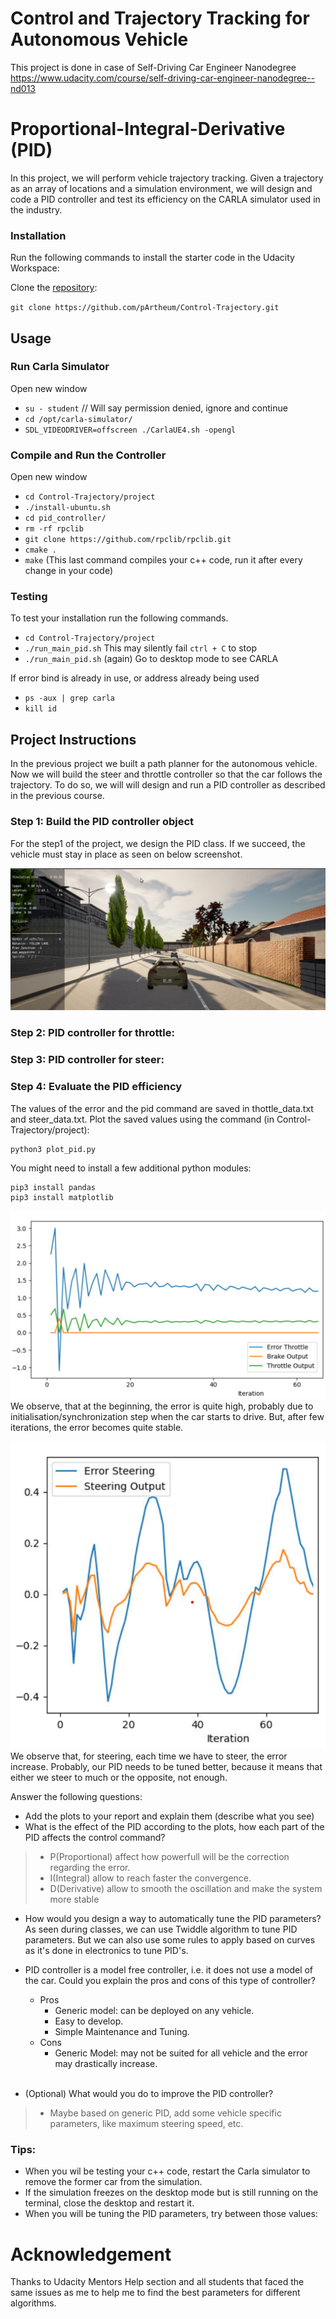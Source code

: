 # Control and Trajectory Tracking for Autonomous Vehicle

This project is done in case of Self-Driving Car Engineer Nanodegree<br/>
https://www.udacity.com/course/self-driving-car-engineer-nanodegree--nd013
# Proportional-Integral-Derivative (PID)

In this project, we will perform vehicle trajectory tracking. Given a trajectory as an array of locations and a simulation environment, we will design and code a PID controller and test its efficiency on the CARLA simulator used in the industry.

### Installation

Run the following commands to install the starter code in the Udacity Workspace:

Clone the <a href="https://github.com/pArtheum/Control-Trajectory.git" target="_blank">repository</a>:

`git clone https://github.com/pArtheum/Control-Trajectory.git`


## Usage 
### Run Carla Simulator

Open new window

* `su - student`
// Will say permission denied, ignore and continue
* `cd /opt/carla-simulator/`
* `SDL_VIDEODRIVER=offscreen ./CarlaUE4.sh -opengl`

### Compile and Run the Controller

Open new window

* `cd Control-Trajectory/project`
* `./install-ubuntu.sh`
* `cd pid_controller/`
* `rm -rf rpclib`
* `git clone https://github.com/rpclib/rpclib.git`
* `cmake .`
* `make` (This last command compiles your c++ code, run it after every change in your code)

### Testing

To test your installation run the following commands.

* `cd Control-Trajectory/project`
* `./run_main_pid.sh`
This may silently fail `ctrl + C` to stop
* `./run_main_pid.sh` (again)
Go to desktop mode to see CARLA

If error bind is already in use, or address already being used

* `ps -aux | grep carla`
* `kill id`


## Project Instructions

In the previous project we built a path planner for the autonomous vehicle. Now we will build the steer and throttle controller so that the car follows the trajectory. To do so, we will will design and run a PID controller as described in the previous course.

### Step 1: Build the PID controller object

For the step1 of the project, we design the PID class. If we succeed, the vehicle must stay in place as seen on below screenshot.

![Alt text](images/step1.png "Step 1")

### Step 2: PID controller for throttle:

### Step 3: PID controller for steer:


### Step 4: Evaluate the PID efficiency
The values of the error and the pid command are saved in thottle_data.txt and steer_data.txt.
Plot the saved values using the command (in Control-Trajectory/project):

```
python3 plot_pid.py
```

You might need to install a few additional python modules: 

```
pip3 install pandas
pip3 install matplotlib
```

![Alt text](images/fig2.png "Throttle PID")
<br>
We observe, that at the beginning, the error is quite high, probably due to initialisation/synchronization step when the car starts to drive. But, after few iterations, the error becomes quite stable.
<br>

![Alt text](images/fig1.png "Steering PID")
<br>
We observe that, for steering, each time we have to steer, the error increase. Probably, our PID needs to be tuned better, because it means that either we steer to much or the opposite, not enough.
<br>

Answer the following questions:
- Add the plots to your report and explain them (describe what you see)
- What is the effect of the PID according to the plots, how each part of the PID affects the control command?

>- P(Proportional) affect how powerfull will be the correction regarding the error.
>- I(Integral) allow to reach faster the convergence.
>- D(Derivative) allow to smooth the oscillation and make the system more stable

- How would you design a way to automatically tune the PID parameters?
As seen during classes, we can use Twiddle algorithm to tune PID parameters. But we can also use some rules to apply based on curves as it's done in electronics to tune PID's. 

- PID controller is a model free controller, i.e. it does not use a model of the car. Could you explain the pros and cons of this type of controller?

    <ul>
        <li>Pros<ul>
            <li>Generic model: can be deployed on any vehicle.</li>
            <li>Easy to develop.</li>
            <li>Simple Maintenance and Tuning.</li>
        </ul>
        </li>
        <li>Cons<ul>
            <li>Generic Model: may not be suited for all vehicle and the error may drastically increase.</li>
        </ul>
        </li>
    </ul>
    <br>
- (Optional) What would you do to improve the PID controller?

>- Maybe based on generic PID, add some vehicle specific parameters, like maximum steering speed, etc.

### Tips:

- When you wil be testing your c++ code, restart the Carla simulator to remove the former car from the simulation.
- If the simulation freezes on the desktop mode but is still running on the terminal, close the desktop and restart it.
- When you will be tuning the PID parameters, try between those values:

# Acknowledgement

Thanks to Udacity Mentors Help section and all students that faced the same issues as me to help me to find the best parameters for different algorithms.